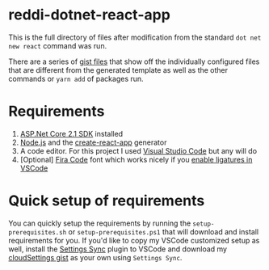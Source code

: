 # reddi-dotnet-react-app
This is the full directory of files after modification from the standard `dot net new react` command was run.

There are a series of [gist files](https://gist.github.com/nissan/0b49d7524f0729e48e4e436d57533883) that show off the individually configured files that are different from the generated template as well as the other commands or `yarn add` of packages run.

# Requirements
1. [ASP.Net Core 2.1 SDK](https://www.microsoft.com/net/download) installed
2. [Node.js](https://nodejs.org/en) and the [create-react-app](https://github.com/facebook/create-react-app) generator
3. A code editor. For this project I used [Visual Studio Code](https://code.visualstudio.com) but any will do
4. [Optional] [Fira Code](https://github.com/tonsky/FiraCode) font which works nicely if you [enable ligatures in VSCode](https://github.com/tonsky/FiraCode/wiki/VS-Code-Instructions)

# Quick setup of requirements
You can quickly setup the requirements by running the `setup-prerequisites.sh` or `setup-prerequisites.ps1` that will download and install requirements for you. 
If you'd like to copy my VSCode customized setup as well, install the [Settings Sync](https://marketplace.visualstudio.com/items?itemName=Shan.code-settings-sync) plugin to VSCode and download my [cloudSettings gist](https://gist.github.com/nissan/1eebdf0c22e31598a8f279bb784f7eb8) as your own using `Settings Sync`.
